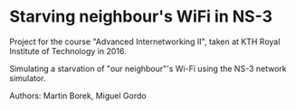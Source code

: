# Starving neighbour's WiFi in NS-3
Project for the course "Advanced Internetworking II", taken at KTH Royal Institute of Technology in 2016.

Simulating a starvation of "our neighbour"'s Wi-Fi using the NS-3 network simulator.

Authors: Martin Borek, Miguel Gordo
